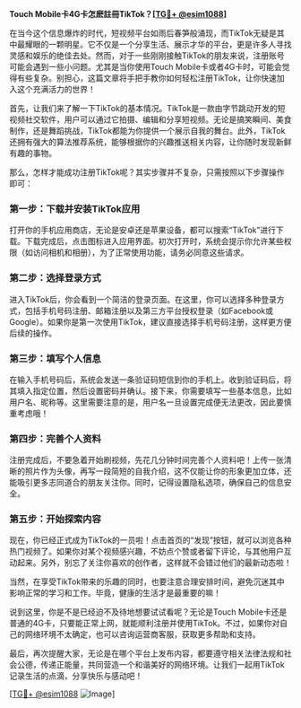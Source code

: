 **Touch Mobile卡4G卡怎麽註冊TikTok？[[TG💪+ @esim1088](https://t.me/s/esim1088)]**

在当今这个信息爆炸的时代，短视频平台如雨后春笋般涌现，而TikTok无疑是其中最耀眼的一颗明星。它不仅是一个分享生活、展示才华的平台，更是许多人寻找灵感和娱乐的绝佳去处。然而，对于一些刚刚接触TikTok的朋友来说，注册账号可能会遇到一些小问题。尤其是当你使用Touch Mobile卡或者4G卡时，可能会觉得有些复杂。别担心，这篇文章将手把手教你如何轻松注册TikTok，让你快速加入这个充满活力的世界！

首先，让我们来了解一下TikTok的基本情况。TikTok是一款由字节跳动开发的短视频社交软件，用户可以通过它拍摄、编辑和分享短视频。无论是搞笑瞬间、美食制作，还是舞蹈挑战，TikTok都能为你提供一个展示自我的舞台。此外，TikTok还拥有强大的算法推荐系统，能够根据你的兴趣推送相关内容，让你随时发现新鲜有趣的事物。

那么，怎样才能成功注册TikTok呢？其实步骤并不复杂，只需按照以下步骤操作即可：

### 第一步：下载并安装TikTok应用

打开你的手机应用商店，无论是安卓还是苹果设备，都可以搜索“TikTok”进行下载。下载完成后，点击图标进入应用界面。初次打开时，系统会提示你允许某些权限（如访问相机和相册），为了正常使用功能，请务必同意这些请求。

### 第二步：选择登录方式

进入TikTok后，你会看到一个简洁的登录页面。在这里，你可以选择多种登录方式，包括手机号码注册、邮箱注册以及第三方平台授权登录（如Facebook或Google）。如果你是第一次使用TikTok，建议直接选择手机号码注册，这样更方便后续的操作。

### 第三步：填写个人信息

在输入手机号码后，系统会发送一条验证码短信到你的手机上。收到验证码后，将其填入指定位置，然后设置密码并确认。接下来，你需要填写一些基本信息，比如用户名、昵称等。这里需要注意的是，用户名一旦设置完成便无法更改，因此要慎重考虑哦！

### 第四步：完善个人资料

注册完成后，不要急着开始刷视频，先花几分钟时间完善个人资料吧！上传一张清晰的照片作为头像，再写一段简短的自我介绍，这不仅能让你的形象更加立体，还能吸引更多志同道合的朋友关注你。同时，记得设置隐私选项，确保自己的信息安全。

### 第五步：开始探索内容

现在，你已经正式成为TikTok的一员啦！点击首页的“发现”按钮，就可以浏览各种热门视频了。如果你对某个视频感兴趣，不妨点个赞或者留下评论，与其他用户互动起来。另外，别忘了关注你喜欢的创作者，这样就不会错过他们的最新动态啦！

当然，在享受TikTok带来的乐趣的同时，也要注意合理安排时间，避免沉迷其中影响正常的学习和工作。毕竟，健康的生活才是最重要的嘛！

说到这里，你是不是已经迫不及待地想要试试看呢？无论是Touch Mobile卡还是普通的4G卡，只要能正常上网，就能顺利注册并使用TikTok。不过，如果你对自己的网络环境不太确定，也可以咨询运营商客服，获取更多帮助和支持。

最后，再次提醒大家，无论是在哪个平台上发布内容，都要遵守相关法律法规和社会公德，传递正能量，共同营造一个和谐美好的网络环境。让我们一起用TikTok记录生活的点滴，分享快乐与感动吧！

[[TG💪+ @esim1088](https://t.me/s/esim1088) ![Image](https://i.postimg.cc/4NQfJmqS/Snipaste-2025-05-13-00-14-12.png)]